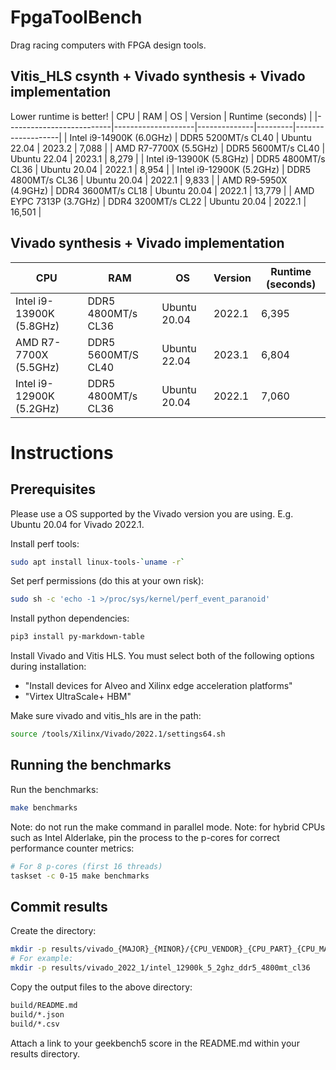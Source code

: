 # FpgaToolBench
Drag racing computers with FPGA design tools.

## Vitis_HLS csynth + Vivado synthesis + Vivado implementation
Lower runtime is better!
| CPU                      | RAM                | OS           | Version | Runtime (seconds) |
|--------------------------|--------------------|--------------|---------|-------------------|
| Intel i9-14900K (6.0GHz) | DDR5 5200MT/s CL40 | Ubuntu 22.04 | 2023.2  | 7,088             |
| AMD R7-7700X (5.5GHz)    | DDR5 5600MT/s CL40 | Ubuntu 22.04 | 2023.1  | 8,279             |
| Intel i9-13900K (5.8GHz) | DDR5 4800MT/s CL36 | Ubuntu 20.04 | 2022.1  | 8,954             |
| Intel i9-12900K (5.2GHz) | DDR5 4800MT/s CL36 | Ubuntu 20.04 | 2022.1  | 9,833             |
| AMD R9-5950X (4.9GHz)    | DDR4 3600MT/s CL18 | Ubuntu 20.04 | 2022.1  | 13,779            |
| AMD EYPC 7313P (3.7GHz)  | DDR4 3200MT/s CL22 | Ubuntu 20.04 | 2022.1  | 16,501            |


## Vivado synthesis + Vivado implementation
| CPU                      | RAM                | OS           | Version | Runtime (seconds) |
|--------------------------|--------------------|--------------|---------|-------------------|
| Intel i9-13900K (5.8GHz) | DDR5 4800MT/s CL36 | Ubuntu 20.04 | 2022.1  | 6,395             |
| AMD R7-7700X (5.5GHz)    | DDR5 5600MT/S CL40 | Ubuntu 22.04 | 2023.1  | 6,804             |
| Intel i9-12900K (5.2GHz) | DDR5 4800MT/s CL36 | Ubuntu 20.04 | 2022.1  | 7,060             |


# Instructions
## Prerequisites
Please use a OS supported by the Vivado version you are using. E.g. Ubuntu 20.04 for Vivado 2022.1.

Install perf tools:
```bash
sudo apt install linux-tools-`uname -r`
```

Set perf permissions (do this at your own risk):
```bash
sudo sh -c 'echo -1 >/proc/sys/kernel/perf_event_paranoid'
```

Install python dependencies:
```bash
pip3 install py-markdown-table
```

Install Vivado and Vitis HLS.
You must select both of the following options during installation:
- "Install devices for Alveo and Xilinx edge acceleration platforms"
- "Virtex UltraScale+ HBM"

Make sure vivado and vitis_hls are in the path:
```bash
source /tools/Xilinx/Vivado/2022.1/settings64.sh
```

## Running the benchmarks
Run the benchmarks:
```bash
make benchmarks
```

Note: do not run the make command in parallel mode.
Note: for hybrid CPUs such as Intel Alderlake, pin the process to the p-cores for correct performance counter metrics:
```bash
# For 8 p-cores (first 16 threads)
taskset -c 0-15 make benchmarks
```

## Commit results
Create the directory:
```bash
mkdir -p results/vivado_{MAJOR}_{MINOR}/{CPU_VENDOR}_{CPU_PART}_{CPU_MAX_FREQ}_{DDR_VERSION}_{DDR_SPEED}_{DDR_CAS_LATENCY}
# For example:
mkdir -p results/vivado_2022_1/intel_12900k_5_2ghz_ddr5_4800mt_cl36
```

Copy the output files to the above directory:
```bash
build/README.md
build/*.json
build/*.csv
```

Attach a link to your geekbench5 score in the README.md within your results directory.
